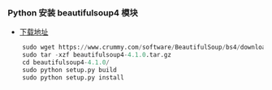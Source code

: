 ### Python 安装 beautifulsoup4 模块
* [下载地址](https://www.crummy.com/software/BeautifulSoup/bs4/download/4.0/)

```python
	sudo wget https://www.crummy.com/software/BeautifulSoup/bs4/download/4.0/beautifulsoup4-4.1.0.tar.gz
	sudo tar -xzf beautifulsoup4-4.1.0.tar.gz
	cd beautifulsoup4-4.1.0/
	sudo python setup.py build
	sudo python setup.py install
```

